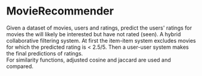 # MovieRecommender
Given a dataset of movies, users and ratings, predict the users' ratings for movies the will likely be interested but have not rated (seen).
A hybrid collaborative filtering system. At first the item-item system excludes movies for which the predicted rating is < 2.5/5. Then a user-user system makes the final predictions of ratings.<br>
For similarity functions, adjusted cosine and jaccard are used and compared.
